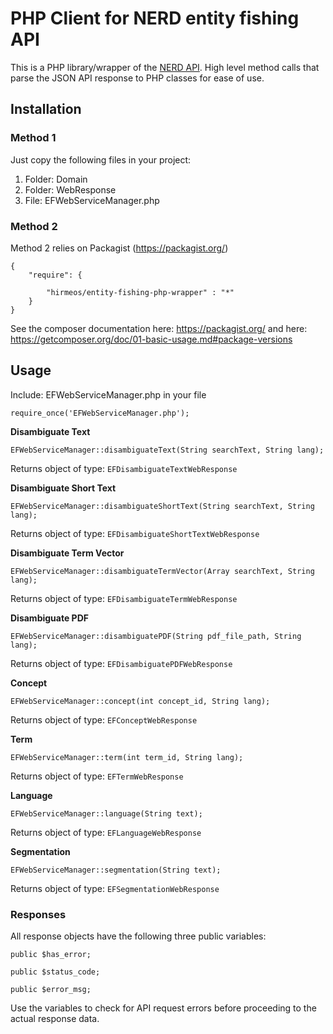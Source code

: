 <h1>PHP Client for NERD entity fishing API</h1>

This is a PHP library/wrapper of the <a target="_blank" href="http://nerd.readthedocs.io/">NERD API</a>. High level method calls that parse the JSON API response to PHP classes for ease of use.

<h2>Installation</h2>

<h3>Method 1</h3>

Just copy the following files in your project:

1. Folder: Domain
1. Folder: WebResponse
1. File: EFWebServiceManager.php
 
<h3>Method 2</h3>

Method 2 relies on Packagist (https://packagist.org/)

    {
	    "require": {
	
	  	    "hirmeos/entity-fishing-php-wrapper" : "*"
	    }
	}

See the composer documentation here: https://packagist.org/ and here: https://getcomposer.org/doc/01-basic-usage.md#package-versions

<h2>Usage</h2>

Include: EFWebServiceManager.php in your file

`require_once('EFWebServiceManager.php');`

<b>Disambiguate Text</b>

`EFWebServiceManager::disambiguateText(String searchText, String lang);`

Returns object of type: `EFDisambiguateTextWebResponse`

<b>Disambiguate Short Text</b>

`EFWebServiceManager::disambiguateShortText(String searchText, String lang);`

Returns object of type: `EFDisambiguateShortTextWebResponse`

<b>Disambiguate Term Vector</b>

`EFWebServiceManager::disambiguateTermVector(Array searchText, String lang);`

Returns object of type: `EFDisambiguateTermWebResponse`

<b>Disambiguate PDF</b>

`EFWebServiceManager::disambiguatePDF(String pdf_file_path, String lang);`

Returns object of type: `EFDisambiguatePDFWebResponse`

<b>Concept</b>

`EFWebServiceManager::concept(int concept_id, String lang);`

Returns object of type: `EFConceptWebResponse`

<b>Term</b>

`EFWebServiceManager::term(int term_id, String lang);`

Returns object of type: `EFTermWebResponse`

<b>Language</b>

`EFWebServiceManager::language(String text);`

Returns object of type: `EFLanguageWebResponse`

<b>Segmentation</b>

`EFWebServiceManager::segmentation(String text);`

Returns object of type: `EFSegmentationWebResponse`

<h3>Responses</h3>

All response objects have the following three public variables:

`public $has_error;`
 
`public $status_code;`
  
`public $error_msg;`

Use the variables to check for API request errors before proceeding to the actual response data.
  
